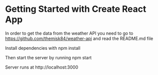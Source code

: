 # Getting Started with Create React App

In order to get the data from the weather API you need to go to https://github.com/themisk84/weather-api and read the README.md file

Install dependencies with npm install

Then start the server by running npm start

Server runs at http://localhost:3000
